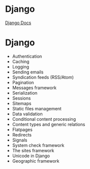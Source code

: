 # Django

[Django Docs](https://www.djangoproject.com)

# Django

* Authentication
* Caching
* Logging
* Sending emails
* Syndication feeds (RSS/Atom)
* Pagination
* Messages framework
* Serialization
* Sessions
* Sitemaps
* Static files management
* Data validation
* Conditional content processing
* Content types and generic relations
* Flatpages
* Redirects
* Signals
* System check framework
* The sites framework
* Unicode in Django
* Geographic framework

